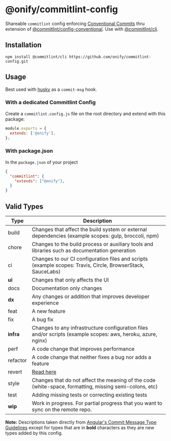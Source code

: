 # @onify/commitlint-config

Shareable `commitlint` config enforcing [Conventional Commits](https://www.conventionalcommits.org/) thru extension of [@commitlint/config-conventional](https://github.com/conventional-changelog/commitlint/tree/master/@commitlint/config-conventional). Use with [@commitlint/cli](https://www.npmjs.com/package/@commitlint/cli).

## Installation

```console
npm install @commitlint/cli https://github.com/onify/commitlint-config.git
```

## Usage

Best used with [husky](https://typicode.github.io/husky) as a `commit-msg` hook.

### With a dedicated Commitlint Config

Create a `commitlint.config.js` file on the root directory and extend with this package:

```js
module.exports = {
  extends: ['@onify'],
};
```

### With package.json

In the `package.json` of your project

```json
{
  "commitlint": {
    "extends": ["@onify"],
  }
}
```

## Valid Types

| Type      | Description                                                                                                     |
| --------- | --------------------------------------------------------------------------------------------------------------- |
| build     | Changes that affect the build system or external dependencies (example scopes: gulp, broccoli, npm)             |
| chore     | Changes to the build process or auxiliary tools and libraries such as documentation generation                  |
| ci        | Changes to our CI configuration files and scripts (example scopes: Travis, Circle, BrowserStack, SauceLabs)     |
| **ui**    | Changes that only affects the UI                                                                                |
| docs      | Documentation only changes                                                                                      |
| **dx**    | Any changes or addition that improves developer experience                                                      |
| feat      | A new feature                                                                                                   |
| fix       | A bug fix                                                                                                       |
| **infra** | Changes to any infrastructure configuration files and/or scripts (example scopes: aws, heroku, azure, nginx)    |
| perf      | A code change that improves performance                                                                         |
| refactor  | A code change that neither fixes a bug nor adds a feature                                                       |
| revert    | [Read here](https://www.conventionalcommits.org/en/v1.0.0/#how-does-conventional-commits-handle-revert-commits) |
| style     | Changes that do not affect the meaning of the code (white-space, formatting, missing semi-colons, etc)          |
| test      | Adding missing tests or correcting existing tests                                                               |
| **wip**   | Work in progress. For partial progress that you want to sync on the remote repo.                                |


**Note:** Descriptions taken directly from [Angular's Commit Message Type Guidelines](https://github.com/angular/angular/blob/22b96b9/CONTRIBUTING.md#type) except for types that are in **bold** characters as they are new types added by this config.
